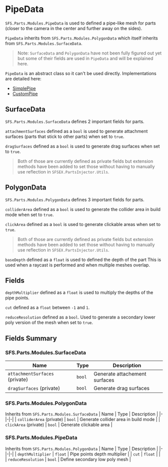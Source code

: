 # PipeData
`SFS.Parts.Modules.PipeData` is used to defined a pipe-like mesh for parts (closer to the camera in the center and further away on the sides).

`PipeData` inherits from `SFS.Parts.Modules.PolygonData` which itself inherits from `SFS.Parts.Modules.SurfaceData`.

> Note: `SurfaceData` and `PolygonData` have not been fully figured out yet but some of their fields are used in `PipeData` and will be explained here.

`PipeData` is an abstract class so it can't be used directly. Implementations are detailed here:
- [SimplePipe](./SimplePipe.md)
- [CustomPipe](./CustomPipe.md)

## SurfaceData
`SFS.Parts.Modules.SurfaceData` defines 2 important fields for parts.

`attachmentSurfaces` defined as a `bool` is used to generate attachment surfaces (parts that stick to other parts) when set to `true`.

`dragSurfaces` defined as a `bool` is used to generate drag surfaces when set to `true`.

> Both of those are currently defined as private fields but extension methods have been added to set those without having to manually use reflection in `SFSEX.PartsInjector.Utils`.

## PolygonData
`SFS.Parts.Modules.PolygonData` defines 3 important fields for parts.

`colliderArea` defined as a `bool` is used to generate the collider area in build mode when set to `true`.

`clickArea` defined as a `bool` is used to generate clickable areas when set to `true`.

> Both of those are currently defined as private fields but extension methods have been added to set those without having to manually use reflection in `SFSEX.PartsInjector.Utils`.

`baseDepth` defined as a `float` is used to defined the depth of the part This is used when a raycast is performed and when multiple meshes overlap.

## Fields
`depthMultiplier` defined as a `float` is used to multiply the depths of the pipe points.

`cut` defined as a `float` between `-1` and `1`.

`reduceResolution` defined as a `bool`. Used to generate a secondary lower poly version of the mesh when set to `true`.

## Fields Summary
### SFS.Parts.Modules.SurfaceData
| Name | Type | Description | 
|-|-|-|
| `attachmentSurfaces` (private) | `bool` | Generate attachement surfaces |
| `dragSurfaces` (private) | `bool` | Generate drag surfaces |

### SFS.Parts.Modules.PolygonData
Inherits from `SFS.Parts.Modules.SurfaceData`
| Name | Type | Description | 
|-|-|-|
| `colliderArea` (private) | `bool` | Generate collider area in build mode |
| `clickArea` (private) | `bool` | Generate clickable area |

### SFS.Parts.Modules.PipeData
Inherits from `SFS.Parts.Modules.PolygonData`
| Name | Type | Description | 
|-|-|-|
| `depthMultiplier` | `float` | Pipe points depth multiplier |
| `cut` | `float` | |
| `reduceResolution` | `bool` | Define secondary low poly mesh |